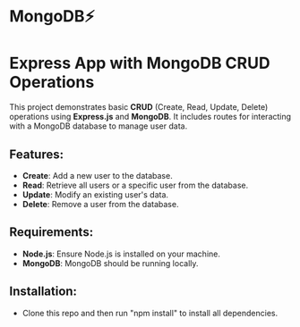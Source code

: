 # MongoDB⚡
# Express App with MongoDB CRUD Operations

This project demonstrates basic **CRUD** (Create, Read, Update, Delete) operations using **Express.js** and **MongoDB**. It includes routes for interacting with a MongoDB database to manage user data.

## Features:
- **Create**: Add a new user to the database.
- **Read**: Retrieve all users or a specific user from the database.
- **Update**: Modify an existing user's data.
- **Delete**: Remove a user from the database.

## Requirements:
- **Node.js**: Ensure Node.js is installed on your machine.
- **MongoDB**: MongoDB should be running locally.

## Installation:
-  Clone this repo and then run "npm install" to install all dependencies.
